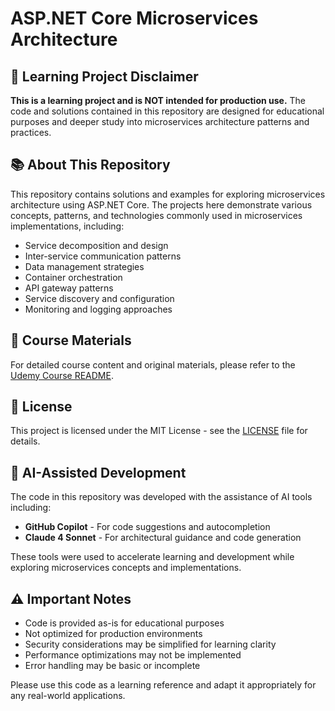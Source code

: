 # ASP.NET Core Microservices Architecture

## 🚨 Learning Project Disclaimer

**This is a learning project and is NOT intended for production use.** The code and solutions contained in this repository are designed for educational purposes and deeper study into microservices architecture patterns and practices.

## 📚 About This Repository

This repository contains solutions and examples for exploring microservices architecture using ASP.NET Core. The projects here demonstrate various concepts, patterns, and technologies commonly used in microservices implementations, including:

- Service decomposition and design
- Inter-service communication patterns
- Data management strategies
- Container orchestration
- API gateway patterns
- Service discovery and configuration
- Monitoring and logging approaches

## 📖 Course Materials

For detailed course content and original materials, please refer to the [Udemy Course README](udemy-course-readme.md).

## 📄 License

This project is licensed under the MIT License - see the [LICENSE](LICENSE) file for details.

## 🤖 AI-Assisted Development

The code in this repository was developed with the assistance of AI tools including:
- **GitHub Copilot** - For code suggestions and autocompletion
- **Claude 4 Sonnet** - For architectural guidance and code generation

These tools were used to accelerate learning and development while exploring microservices concepts and implementations.

## ⚠️ Important Notes

- Code is provided as-is for educational purposes
- Not optimized for production environments
- Security considerations may be simplified for learning clarity
- Performance optimizations may not be implemented
- Error handling may be basic or incomplete

Please use this code as a learning reference and adapt it appropriately for any real-world applications.